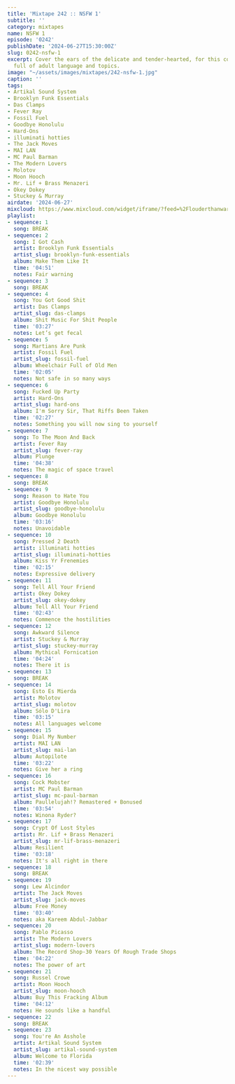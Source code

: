 ```yaml
---
title: 'Mixtape 242 :: NSFW 1'
subtitle: ''
category: mixtapes
name: NSFW 1
episode: '0242'
publishDate: '2024-06-27T15:30:00Z'
slug: 0242-nsfw-1
excerpt: Cover the ears of the delicate and tender-hearted, for this collection is
  full of adult language and topics.
image: "~/assets/images/mixtapes/242-nsfw-1.jpg"
caption: ''
tags:
- Artikal Sound System
- Brooklyn Funk Essentials
- Das Clamps
- Fever Ray
- Fossil Fuel
- Goodbye Honolulu
- Hard‐Ons
- illuminati hotties
- The Jack Moves
- MAI LAN
- MC Paul Barman
- The Modern Lovers
- Molotov
- Moon Hooch
- Mr. Lif + Brass Menazeri
- Okey Dokey
- Stuckey & Murray
airdate: '2024-06-27'
mixcloud: https://www.mixcloud.com/widget/iframe/?feed=%2Flouderthanwar%2Fthe-mixtape-242-nsfw-1-2024-06-27%2F&hide_artwork=1&hide_cover=1
playlist:
- sequence: 1
  song: BREAK
- sequence: 2
  song: I Got Cash
  artist: Brooklyn Funk Essentials
  artist_slug: brooklyn-funk-essentials
  album: Make Them Like It
  time: '04:51'
  notes: Fair warning
- sequence: 3
  song: BREAK
- sequence: 4
  song: You Got Good Shit
  artist: Das Clamps
  artist_slug: das-clamps
  album: Shit Music For Shit People
  time: '03:27'
  notes: Let’s get fecal
- sequence: 5
  song: Martians Are Punk
  artist: Fossil Fuel
  artist_slug: fossil-fuel
  album: Wheelchair Full of Old Men
  time: '02:05'
  notes: Not safe in so many ways
- sequence: 6
  song: Fucked Up Party
  artist: Hard‐Ons
  artist_slug: hard-ons
  album: I'm Sorry Sir, That Riffs Been Taken
  time: '02:27'
  notes: Something you will now sing to yourself
- sequence: 7
  song: To The Moon And Back
  artist: Fever Ray
  artist_slug: fever-ray
  album: Plunge
  time: '04:38'
  notes: The magic of space travel
- sequence: 8
  song: BREAK
- sequence: 9
  song: Reason to Hate You
  artist: Goodbye Honolulu
  artist_slug: goodbye-honolulu
  album: Goodbye Honolulu
  time: '03:16'
  notes: Unavoidable
- sequence: 10
  song: Pressed 2 Death
  artist: illuminati hotties
  artist_slug: illuminati-hotties
  album: Kiss Yr Frenemies
  time: '02:15'
  notes: Expressive delivery
- sequence: 11
  song: Tell All Your Friend
  artist: Okey Dokey
  artist_slug: okey-dokey
  album: Tell All Your Friend
  time: '02:43'
  notes: Commence the hostilities
- sequence: 12
  song: Awkward Silence
  artist: Stuckey & Murray
  artist_slug: stuckey-murray
  album: Mythical Fornication
  time: '04:24'
  notes: There it is
- sequence: 13
  song: BREAK
- sequence: 14
  song: Esto Es Mierda
  artist: Molotov
  artist_slug: molotov
  album: Sólo D'Lira
  time: '03:15'
  notes: All languages welcome
- sequence: 15
  song: Dial My Number
  artist: MAI LAN
  artist_slug: mai-lan
  album: Autopilote
  time: '03:22'
  notes: Give her a ring
- sequence: 16
  song: Cock Mobster
  artist: MC Paul Barman
  artist_slug: mc-paul-barman
  album: Paullelujah!? Remastered + Bonused
  time: '03:54'
  notes: Winona Ryder?
- sequence: 17
  song: Crypt Of Lost Styles
  artist: Mr. Lif + Brass Menazeri
  artist_slug: mr-lif-brass-menazeri
  album: Resilient
  time: '03:18'
  notes: It's all right in there
- sequence: 18
  song: BREAK
- sequence: 19
  song: Lew Alcindor
  artist: The Jack Moves
  artist_slug: jack-moves
  album: Free Money
  time: '03:40'
  notes: aka Kareem Abdul-Jabbar
- sequence: 20
  song: Pablo Picasso
  artist: The Modern Lovers
  artist_slug: modern-lovers
  album: The Record Shop-30 Years Of Rough Trade Shops
  time: '04:22'
  notes: The power of art
- sequence: 21
  song: Russel Crowe
  artist: Moon Hooch
  artist_slug: moon-hooch
  album: Buy This Fracking Album
  time: '04:12'
  notes: He sounds like a handful
- sequence: 22
  song: BREAK
- sequence: 23
  song: You're An Asshole
  artist: Artikal Sound System
  artist_slug: artikal-sound-system
  album: Welcome to Florida
  time: '02:39'
  notes: In the nicest way possible
---
```



